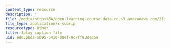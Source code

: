 ```yaml
---
content_type: resource
description: ''
file: /media/https%3A/open-learning-course-data-rc.s3.amazonaws.com/21g-503-japanese-iii-fall-2019/ed03bbda5b955410b0ef9c7ff93de35a_Qd-zK_1bEPM.vtt
file_type: application/x-subrip
resourcetype: Other
title: 3play caption file
uid: ed03bbda-5b95-5410-b0ef-9c7ff93de35a
---
```

